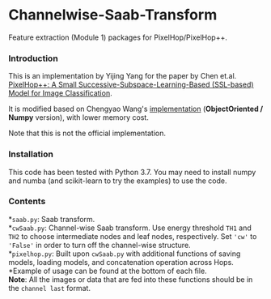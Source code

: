 # Channelwise-Saab-Transform
Feature extraction (Module 1) packages for PixelHop/PixelHop++.

### Introduction
This is an implementation by Yijing Yang for the paper by Chen et.al. [PixelHop++: A Small Successive-Subspace-Learning-Based (SSL-based) Model for Image Classification](https://arxiv.org/abs/2002.03141). 

It is modified based on Chengyao Wang's [implementation](https://github.com/ChengyaoWang/PixelHop-_c-wSaab) (**ObjectOriented / Numpy** version), with lower memory cost. 

Note that this is not the official implementation. 

### Installation
This code has been tested with Python 3.7. You may need to install numpy and numba (and scikit-learn to try the examples) to use the code.

### Contents
*`saab.py`: Saab transform.\
*`cwSaab.py`: Channel-wise Saab transform. Use energy threshold `TH1` and `TH2` to choose intermediate nodes and leaf nodes, respectively. Set `'cw'` to `'False'`  in order to turn off the channel-wise structure.\
*`pixelhop.py`: Built upon `cwSaab.py` with additional functions of saving models, loading models, and concatenation operation across Hops.\
*Example of usage can be found at the bottom of each file. \
**Note**: All the images or data that are fed into these functions should be in the `channel last` format.
